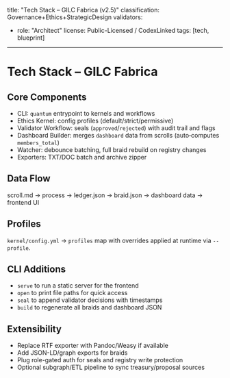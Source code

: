 title: "Tech Stack – GILC Fabrica (v2.5)"
classification: Governance+Ethics+StrategicDesign
validators:
  - role: "Architect"
license: Public-Licensed / CodexLinked
tags: [tech, blueprint]
---

# Tech Stack – GILC Fabrica

Core Components
---------------
- CLI: `quantum` entrypoint to kernels and workflows
- Ethics Kernel: config profiles (default/strict/permissive)
- Validator Workflow: seals (`approved`/`rejected`) with audit trail and flags
- Dashboard Builder: merges `dashboard` data from scrolls (auto‑computes `members_total`)
- Watcher: debounce batching, full braid rebuild on registry changes
- Exporters: TXT/DOC batch and archive zipper

Data Flow
---------
scroll.md -> process -> ledger.json -> braid.json -> dashboard data -> frontend UI

Profiles
--------
`kernel/config.yml` → `profiles` map with overrides applied at runtime via `--profile`.

CLI Additions
-------------
- `serve` to run a static server for the frontend
- `open` to print file paths for quick access
- `seal` to append validator decisions with timestamps
- `build` to regenerate all braids and dashboard JSON

Extensibility
-------------
- Replace RTF exporter with Pandoc/Weasy if available
- Add JSON-LD/graph exports for braids
- Plug role-gated auth for seals and registry write protection
- Optional subgraph/ETL pipeline to sync treasury/proposal sources
